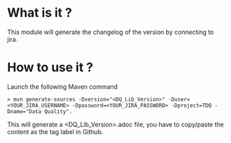 # What is it ?

This module will generate the changelog of the version by connecting to jira.

# How to use it ?

Launch the following Maven command

	> mvn generate-sources -Dversion="<DQ_Lib_Version>" -Duser=<YOUR_JIRA_USERNAME> -Dpassword=<YOUR_JIRA_PASSWORD> -Dproject=TDQ -Dname="Data Quality".
This will generate a <DQ_Lib_Version>.adoc file, you have to copy/paste the content as the tag label in Github.

